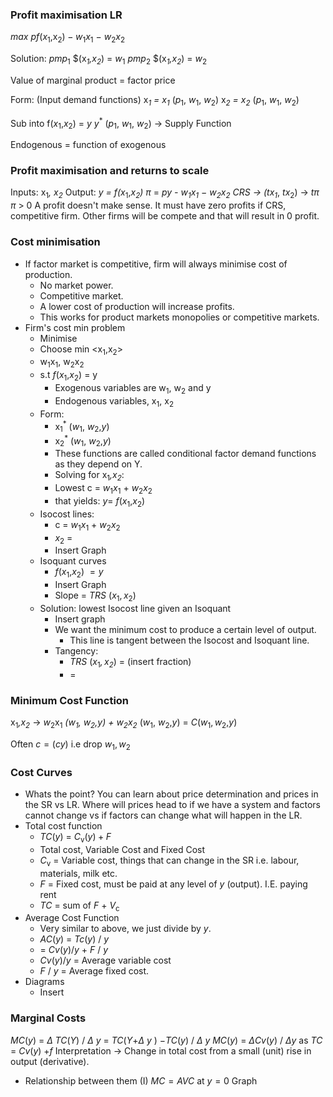### Profit maximisation LR
$max$ $pf(x$<sub>1</sub>$,$x<sub>2</sub>$) - w$<sub>1</sub>$x$<sub>1</sub> $-$ $w$<sub>2</sub>$x$<sub>2</sub> 

Solution:
$pmp$<sub>1</sub> $(x<sup>*</sup><sub>1</sub>,x<sub>2</sub><sup>*</sup>) = $w$<sub>1</sub> 
$pmp$<sub>2</sub> $(x<sup>*</sup><sub>1</sub>,x<sub>2</sub><sup>*</sup>) = $w$<sub>2</sub>

Value of marginal product = factor price

Form: (Input demand functions)
x<sup>*</sup><sub>1</sub> = x<sub>1</sub><sup>*</sup> ($p$<sub>1</sub>$,$ $w$<sub>1</sub>$,$ $w$<sub>2</sub>)
x<sup>*</sup><sub>2</sub> = x<sub>2</sub><sup>*</sup> ($p$<sub>1</sub>$,$ $w$<sub>1</sub>$,$ $w$<sub>2</sub>)

Sub into f($x$<sub>1</sub>,$x$<sub>2</sub>) = $y$
$y$<sup>*</sup> ($p$<sub>1</sub>$,$ $w$<sub>1</sub>$,$ $w$<sub>2</sub>) -> Supply Function

Endogenous = function of exogenous 

### Profit maximisation and returns to scale

Inputs: x<sub>1</sub><sup>*</sup>, x<sub>2</sub><sup>*</sup> 
Output: $y$<sup>*</sup> = f($x$<sup>*</sup><sub>1</sub>,$x$<sup>*</sup><sub>2</sub>) 
$\pi$<sup>*</sup> = $py$<sup>*</sup> - $w$<sub>1</sub>$x$<sub>1</sub> $-$ $w$<sub>2</sub>$x$<sub>2</sub> 
CRS -> ($tx$<sub>1</sub><sup>*</sup>, $tx$<sub>2</sub>) -> $t$$\pi$<sup>*</sup>
$\pi$<sup>*</sup> > 0
A profit doesn't make sense. It must have zero profits if CRS, competitive firm.
Other firms will be compete and that will result in 0 profit.

### Cost minimisation 
* If factor market is competitive, firm will always minimise cost of production.
	* No market power.
	* Competitive market.
	* A lower cost of production will increase profits.
	* This works for product markets monopolies or competitive markets.
* Firm's cost min problem
	* Minimise
	* Choose min <x<sub>1</sub>,x<sub>2</sub>>
	* w<sub>1</sub>x<sub>1</sub>, w<sub>2</sub>x<sub>2</sub>
	* s.t $f(x$<sub>1</sub>$,$$x$<sub>2</sub>) = y
		* Exogenous variables are w<sub>1</sub>, w<sub>2</sub> and y
		* Endogenous variables, x<sub>1</sub>, x<sub>2</sub>
	* Form:
		* x<sub>1</sub><sup>*</sup> ($w$<sub>1</sub>$,$ $w$<sub>2</sub>,$y$)
		* x<sub>2</sub><sup>*</sup> ($w$<sub>1</sub>$,$ $w$<sub>2</sub>,$y$)
		* These functions are called conditional factor demand functions as they depend on Y. 
		* Solving for x<sub>1</sub><sup>*</sup>,x<sub>2</sub><sup>*</sup>:
		* Lowest c = $w$<sub>1</sub>$x$<sub>1</sub> $+$ $w$<sub>2</sub>$x$<sub>2</sub> 
		* that yields: $y =$ $f(x$<sub>1</sub>$,$$x$<sub>2</sub>) 
	* Isocost lines:
		* c = $w$<sub>1</sub>$x$<sub>1</sub> $+$ $w$<sub>2</sub>$x$<sub>2</sub> 
		* $x$<sub>2</sub> =
		* Insert Graph
	* Isoquant curves
		* $f(x$<sub>1</sub>$,$$x$<sub>2</sub>) $= y$ 
		* Insert Graph
		* Slope = $TRS$ $(x$<sub>1</sub>$,x$<sub>2</sub>$)$ 
	* Solution: lowest Isocost line given an Isoquant
		* Insert graph 
		* We want the minimum cost to produce a certain level of output.
			* This line is tangent between the Isocost and Isoquant line.
		* Tangency:
			*  $TRS$ $(x$<sub>1</sub><sup>*</sup>$,x$<sub>2</sub><sup>*</sup>$)$  = (insert fraction)
			* =



### Minimum Cost Function
x<sub>1</sub><sup>*</sup>,x<sub>2</sub><sup>*</sup> -> $w$<sub>2</sub>x<sub>1</sub><sup>*</sup> ($w$<sub>1</sub>$,$ $w$<sub>2</sub>,$y$) + $w$<sub>2</sub>x<sub>2</sub><sup>*</sup> ($w$<sub>1</sub>$,$ $w$<sub>2</sub>,$y$) = $C (w$<sub>1</sub>$,w$<sub>2</sub>,$y)$

Often $c = (cy)$ i.e drop $w$<sub>1</sub>$,w$<sub>2</sub>

### Cost Curves
* Whats the point? You can learn about price determination and prices in the SR vs LR. Where will prices head to if we have a system and factors cannot change vs if factors can change what will happen in the LR.
* Total cost function
	* $TC(y)$ = $C$<sub>v</sub>$(y) + F$ 
	* Total cost, Variable Cost and Fixed Cost
	* $C$<sub>v</sub> = Variable cost, things that can change in the SR i.e. labour, materials, milk etc.
	* $F$ = Fixed cost, must be paid at any level of $y$ (output). I.E. paying rent
	* $TC$ = sum of $F$ + $V$<sub>c</sub> 
* Average Cost Function
	* Very similar to above, we just divide by $y$.
	* $AC (y)$ = $Tc (y)$ / $y$ 
	* = $Cv (y) / y$ + $F$ / $y$ 
	* $Cv (y) / y$ = Average variable cost
	* $F$ / $y$  = Average fixed cost.
* Diagrams
	* Insert

### Marginal Costs
$MC (y)$ = $\Delta$ $TC (Y)$ / $\Delta$ $y$ = $TC (Y +$$\Delta$ $y$ $)$ $-TC(y)$ / $\Delta$ $y$ 
$MC(y)$ = $\Delta$$Cv(y)$ / $\Delta$$y$ 
as $TC$ = $Cv(y)$ $+ f$ 
Interpretation -> Change in total cost from a small (unit) rise in output (derivative). 

* Relationship between them
(I) $MC = AVC$ at $y=0$ 
Graph 


